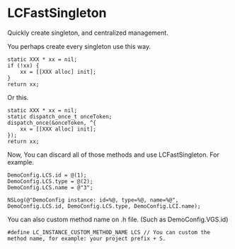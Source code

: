 # LCFastSingleton
Quickly create singleton, and centralized management.

You perhaps create every singleton use this way.

    static XXX * xx = nil;
    if (!xx) {
        xx = [[XXX alloc] init];
    }
    return xx;
    
Or this.

    static XXX * xx = nil;
    static dispatch_once_t onceToken;
    dispatch_once(&onceToken, ^{
        xx = [[XXX alloc] init];
    });
    return xx;
    
Now, You can discard all of those methods and use LCFastSingleton.
For example.
    
    DemoConfig.LCS.id = @(1);
    DemoConfig.LCS.type = @(2);
    DemoConfig.LCS.name = @"3";
    
    NSLog(@"DemoConfig instance: id=%@, type=%@, name=%@", DemoConfig.LCS.id, DemoConfig.LCS.type, DemoConfig.LCI.name);
    
You can also custom method name on .h file. (Such as DemoConfig.VGS.id)
    
    #define LC_INSTANCE_CUSTOM_METHOD_NAME LCS // You can custom the method name, for example: your project prefix + S.

    
